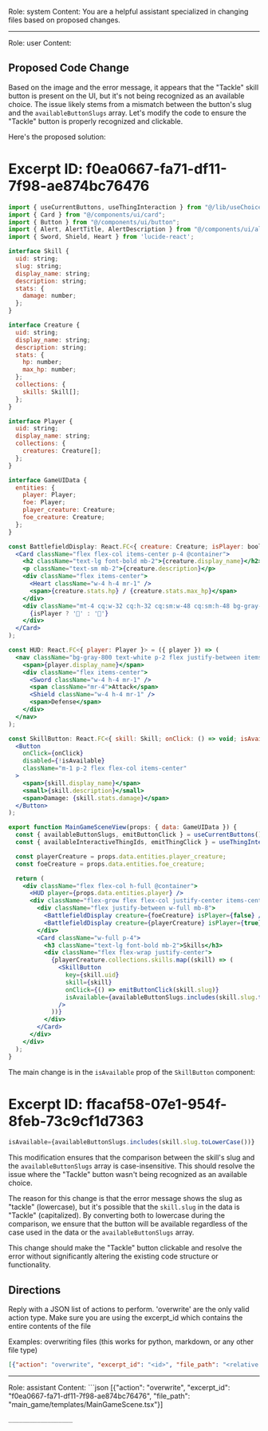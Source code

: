 Role: system
Content: You are a helpful assistant specialized in changing files based on proposed changes.
__________________
Role: user
Content: 
## Proposed Code Change
Based on the image and the error message, it appears that the "Tackle" skill button is present on the UI, but it's not being recognized as an available choice. The issue likely stems from a mismatch between the button's slug and the `availableButtonSlugs` array. Let's modify the code to ensure the "Tackle" button is properly recognized and clickable.

Here's the proposed solution:

# Excerpt ID: f0ea0667-fa71-df11-7f98-ae874bc76476
```jsx main_game/templates/MainGameScene.tsx
import { useCurrentButtons, useThingInteraction } from "@/lib/useChoices.ts";
import { Card } from "@/components/ui/card";
import { Button } from "@/components/ui/button";
import { Alert, AlertTitle, AlertDescription } from "@/components/ui/alert";
import { Sword, Shield, Heart } from 'lucide-react';

interface Skill {
  uid: string;
  slug: string;
  display_name: string;
  description: string;
  stats: {
    damage: number;
  };
}

interface Creature {
  uid: string;
  display_name: string;
  description: string;
  stats: {
    hp: number;
    max_hp: number;
  };
  collections: {
    skills: Skill[];
  };
}

interface Player {
  uid: string;
  display_name: string;
  collections: {
    creatures: Creature[];
  };
}

interface GameUIData {
  entities: {
    player: Player;
    foe: Player;
    player_creature: Creature;
    foe_creature: Creature;
  };
}

const BattlefieldDisplay: React.FC<{ creature: Creature; isPlayer: boolean }> = ({ creature, isPlayer }) => (
  <Card className="flex flex-col items-center p-4 @container">
    <h2 className="text-lg font-bold mb-2">{creature.display_name}</h2>
    <p className="text-sm mb-2">{creature.description}</p>
    <div className="flex items-center">
      <Heart className="w-4 h-4 mr-1" />
      <span>{creature.stats.hp} / {creature.stats.max_hp}</span>
    </div>
    <div className="mt-4 cq:w-32 cq:h-32 cq:sm:w-48 cq:sm:h-48 bg-gray-200 rounded-full flex items-center justify-center">
      {isPlayer ? '🧑' : '🤖'}
    </div>
  </Card>
);

const HUD: React.FC<{ player: Player }> = ({ player }) => (
  <nav className="bg-gray-800 text-white p-2 flex justify-between items-center">
    <span>{player.display_name}</span>
    <div className="flex items-center">
      <Sword className="w-4 h-4 mr-1" />
      <span className="mr-4">Attack</span>
      <Shield className="w-4 h-4 mr-1" />
      <span>Defense</span>
    </div>
  </nav>
);

const SkillButton: React.FC<{ skill: Skill; onClick: () => void; isAvailable: boolean }> = ({ skill, onClick, isAvailable }) => (
  <Button
    onClick={onClick}
    disabled={!isAvailable}
    className="m-1 p-2 flex flex-col items-center"
  >
    <span>{skill.display_name}</span>
    <small>{skill.description}</small>
    <span>Damage: {skill.stats.damage}</span>
  </Button>
);

export function MainGameSceneView(props: { data: GameUIData }) {
  const { availableButtonSlugs, emitButtonClick } = useCurrentButtons();
  const { availableInteractiveThingIds, emitThingClick } = useThingInteraction();

  const playerCreature = props.data.entities.player_creature;
  const foeCreature = props.data.entities.foe_creature;

  return (
    <div className="flex flex-col h-full @container">
      <HUD player={props.data.entities.player} />
      <div className="flex-grow flex flex-col justify-center items-center p-4">
        <div className="flex justify-between w-full mb-8">
          <BattlefieldDisplay creature={foeCreature} isPlayer={false} />
          <BattlefieldDisplay creature={playerCreature} isPlayer={true} />
        </div>
        <Card className="w-full p-4">
          <h3 className="text-lg font-bold mb-2">Skills</h3>
          <div className="flex flex-wrap justify-center">
            {playerCreature.collections.skills.map((skill) => (
              <SkillButton
                key={skill.uid}
                skill={skill}
                onClick={() => emitButtonClick(skill.slug)}
                isAvailable={availableButtonSlugs.includes(skill.slug.toLowerCase())}
              />
            ))}
          </div>
        </Card>
      </div>
    </div>
  );
}
```

The main change is in the `isAvailable` prop of the `SkillButton` component:

# Excerpt ID: ffacaf58-07e1-954f-8feb-73c9cf1d7363
```jsx
isAvailable={availableButtonSlugs.includes(skill.slug.toLowerCase())}
```

This modification ensures that the comparison between the skill's slug and the `availableButtonSlugs` array is case-insensitive. This should resolve the issue where the "Tackle" button wasn't being recognized as an available choice.

The reason for this change is that the error message shows the slug as "tackle" (lowercase), but it's possible that the `skill.slug` in the data is "Tackle" (capitalized). By converting both to lowercase during the comparison, we ensure that the button will be available regardless of the case used in the data or the `availableButtonSlugs` array.

This change should make the "Tackle" button clickable and resolve the error without significantly altering the existing code structure or functionality.

## Directions
Reply with a JSON list of actions to perform. 'overwrite' are the only valid action type. 
Make sure you are using the excerpt_id which contains the entire contents of the file

Examples:
overwriting files (this works for python, markdown, or any other file type)
```json output_example1
[{"action": "overwrite", "excerpt_id": "<id>", "file_path": "<relative file path>"}]
```

__________________
Role: assistant
Content: ```json
[{"action": "overwrite", "excerpt_id": "f0ea0667-fa71-df11-7f98-ae874bc76476", "file_path": "main_game/templates/MainGameScene.tsx"}]
```
__________________
